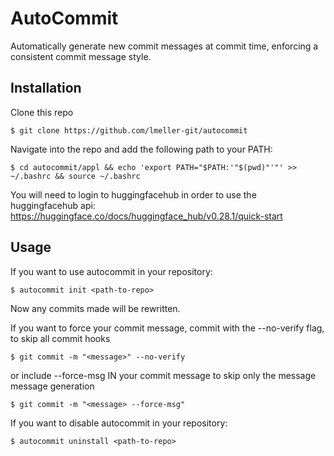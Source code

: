 # AutoCommit


Automatically generate new commit messages at commit time, enforcing a consistent commit message style.


## Installation


Clone this repo

```$ git clone https://github.com/lmeller-git/autocommit```  

Navigate into the repo and add the following path to your PATH:

```$ cd autocommit/appl && echo 'export PATH="$PATH:'"$(pwd)"'"' >> ~/.bashrc && source ~/.bashrc```  

You will need to login to huggingfacehub in order to use the huggingfacehub api:  
https://huggingface.co/docs/huggingface_hub/v0.28.1/quick-start


## Usage


If you want to use autocommit in your repository:
 
```$ autocommit init <path-to-repo>```  

Now any commits made will be rewritten.


If you want to force your commit message,
commit with the --no-verify flag, to skip all commit hooks

```$ git commit -m "<message>" --no-verify```

or include --force-msg IN your commit message to skip only the message message generation  

```$ git commit -m "<message> --force-msg"```  

If you want to disable autocommit in your repository:

```$ autocommit uninstall <path-to-repo>```
